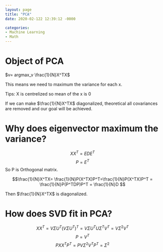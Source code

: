 ```yaml
---
layout: page
title: "PCA"
date: 2020-02-122 12:39:12 -0000

categories: 
- Machine Learning
- Math
---
```


# Object of PCA
$v= argmax_v \frac{1}{N}X^TX$

This means we need to maximum the variance for each x.

Tips: X is centrelized so mean of the x is 0

If we can make $\frac{1}{N}X^TX$ diagonalized, theoretical all covariances are removed and our goal will be achieved. 

# Why does eigenvector  maximum the variance?

$$XX^T = EDE^T$$
$$P = E^T$$
So P is Orthogonal matrix. 

$$\frac{1}{N}X^TX= \frac{1}{N}P(X^TX)P^T=\frac{1}{N}P(X^TX)P^T = \frac{1}{N}P(P^TDP)P^T = \frac{1}{N}D $$

Then $\frac{1}{N}X^TX$ is diagonalized.

# How does SVD fit in PCA?

$$XX^T = V \Sigma U^T (V \Sigma U^T)^T = V\Sigma U^TU\Sigma^T V^T = V\Sigma^2V^T$$
$$P = V^T$$
$$PXX^TP^T = PV\Sigma^2V^TP^T = \Sigma^2 $$
